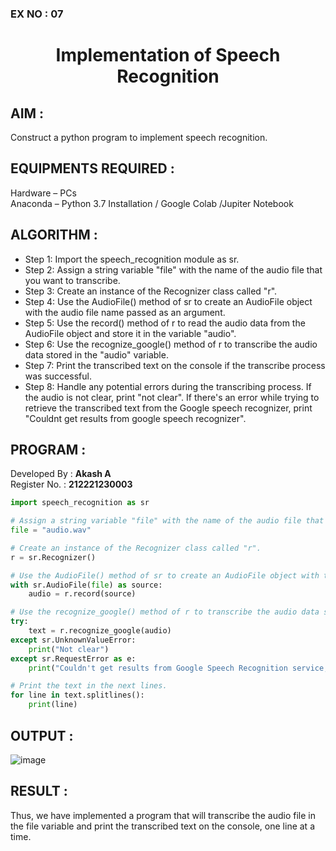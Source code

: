 ### EX NO : 07
# <p align="center">Implementation of Speech Recognition</p>

## AIM :
Construct a python program to implement speech recognition.

## EQUIPMENTS REQUIRED :
Hardware – PCs
<br>
Anaconda – Python 3.7 Installation / Google Colab /Jupiter Notebook
## ALGORITHM :
* Step 1: Import the speech_recognition module as sr.
* Step 2: Assign a string variable "file" with the name of the audio file that you want to transcribe.
* Step 3: Create an instance of the Recognizer class called "r".
* Step 4: Use the AudioFile() method of sr to create an AudioFile object with the audio file name passed as an argument.
* Step 5: Use the record() method of r to read the audio data from the AudioFile object and store it in the variable "audio".
* Step 6: Use the recognize_google() method of r to transcribe the audio data stored in the "audio" variable.
* Step 7: Print the transcribed text on the console if the transcribe process was successful.
* Step 8: Handle any potential errors during the transcribing process. If the audio is not clear, print "not clear". If there's an error while trying to retrieve the transcribed text from the Google speech recognizer, print "Couldnt get results from google speech recognizer".
## PROGRAM :
Developed By : **Akash A**
</br>
Register No. : **212221230003**
```py
import speech_recognition as sr

# Assign a string variable "file" with the name of the audio file that you want to transcribe.
file = "audio.wav"

# Create an instance of the Recognizer class called "r".
r = sr.Recognizer()

# Use the AudioFile() method of sr to create an AudioFile object with the audio file name passed as an argument.
with sr.AudioFile(file) as source:
    audio = r.record(source)

# Use the recognize_google() method of r to transcribe the audio data stored in the "audio" variable.
try:
    text = r.recognize_google(audio)
except sr.UnknownValueError:
    print("Not clear")
except sr.RequestError as e:
    print("Couldn't get results from Google Speech Recognition service; {0}".format(e))

# Print the text in the next lines.
for line in text.splitlines():
    print(line)
```
## OUTPUT :
![image](https://github.com/Y-CHETHAN/Experiment-5--Implementation-of-Speech-Recognition/assets/75234991/b6ef501b-53b9-451a-b006-f2ec6876a1ed)
## RESULT :
Thus, we have implemented a program that will transcribe the audio file in the file variable and print the transcribed text on the console, one line at a time.
